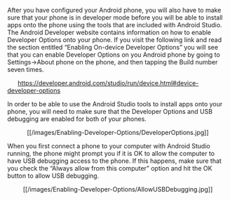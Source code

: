 After you have configured your Android phone, you will also have to make sure that your phone is in developer mode before you will be able to install apps onto the phone using the tools that are included with Android Studio.  The Android Developer website contains information on how to enable Developer Options onto your phone.  If you visit the following link and read the section entitled “Enabling On-device Developer Options” you will see that you can enable Developer Options on you Android phone by going to Settings->About phone on the phone, and then tapping the Build number seven times.

&nbsp;&nbsp;&nbsp;&nbsp;&nbsp;&nbsp;https://developer.android.com/studio/run/device.html#device-developer-options

In order to be able to use the Android Studio tools to install apps onto your phone, you will need to make sure that the Developer Options and USB debugging are enabled for both of your phones.

<p align="center">[[/images/Enabling-Developer-Options/DeveloperOptions.jpg]]<p>

When you first connect a phone to your computer with Android Studio running, the phone might prompt you if it is OK to allow the computer to have USB debugging access to the phone.  If this happens, make sure that you check the “Always allow from this computer” option and hit the OK button to allow USB debugging.

<p align="center">[[/images/Enabling-Developer-Options/AllowUSBDebugging.jpg]]<p>
